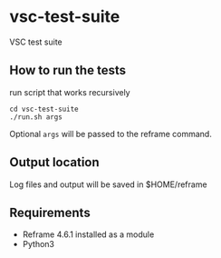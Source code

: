 # vsc-test-suite
VSC test suite

## How to run the tests

run script that works recursively

```
cd vsc-test-suite
./run.sh args
```

Optional `args` will be passed to the reframe command.

## Output location

Log files and output will be saved in $HOME/reframe

## Requirements 

- Reframe 4.6.1 installed as a module
- Python3
